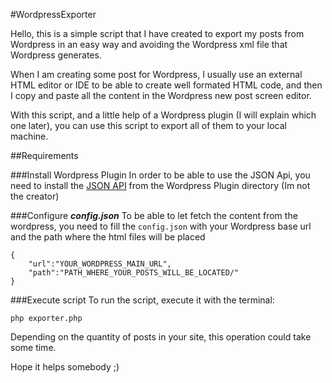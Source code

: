 #WordpressExporter

Hello, this is a simple script that I have created to export my posts from Wordpress in an easy way and avoiding the Wordpress xml file that Wordpress generates.

When I am creating some post for Wordpress, I usually use an external HTML editor or IDE to be able to create well formated HTML code, and then I copy and paste all the content in the Wordpress new post screen editor.

With this script, and a little help of a Wordpress plugin (I will explain which one later), you can use this script to export all of them to your local machine.

##Requirements

###Install Wordpress Plugin
In order to be able to use the JSON Api, you need to install the [JSON API](https://wordpress.org/plugins/json-api/) from the Wordpress Plugin directory (Im not the creator)

###Configure ***config.json***
To be able to let fetch the content from the wordpress, you need to fill the ```config.json``` with your Wordpress base url and the path where the html files will be placed

````
{
	"url":"YOUR_WORDPRESS_MAIN_URL",
	"path":"PATH_WHERE_YOUR_POSTS_WILL_BE_LOCATED/"
}
````
###Execute script
To run the script, execute it with the terminal:

```
php exporter.php
```

Depending on the quantity of posts in your site, this operation could take some time.

Hope it helps somebody ;)